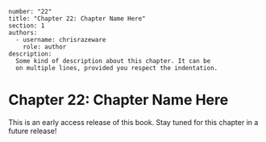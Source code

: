 ```metadata
number: "22"
title: "Chapter 22: Chapter Name Here"
section: 1
authors:
  - username: chrisrazeware
    role: author
description:
  Some kind of description about this chapter. It can be
  on multiple lines, provided you respect the indentation.
```

# Chapter 22: Chapter Name Here

This is an early access release of this book. Stay tuned for this chapter in a future release!